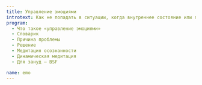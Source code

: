 ```yaml
---
title: Управление эмоциями
introtext: Как не попадать в ситуации, когда внутреннее состояние или переживания мешают достигать целей
program: 
  - Что такое «управление эмоциями»
  - Словарик
  - Причина проблемы
  - Решение
  - Медитация осознанности
  - Динамическая медитация
  - Для зануд — BSF

name: emo
---
```

